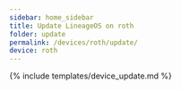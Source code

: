 ```yaml
---
sidebar: home_sidebar
title: Update LineageOS on roth
folder: update
permalink: /devices/roth/update/
device: roth
---
```

{% include templates/device_update.md %}
